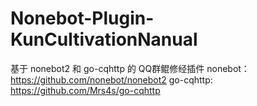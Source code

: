 # Nonebot-Plugin-KunCultivationNanual
基于 nonebot2 和 go-cqhttp 的 QQ群鲲修经插件
nonebot：https://github.com/nonebot/nonebot2
go-cqhttp: https://github.com/Mrs4s/go-cqhttp
